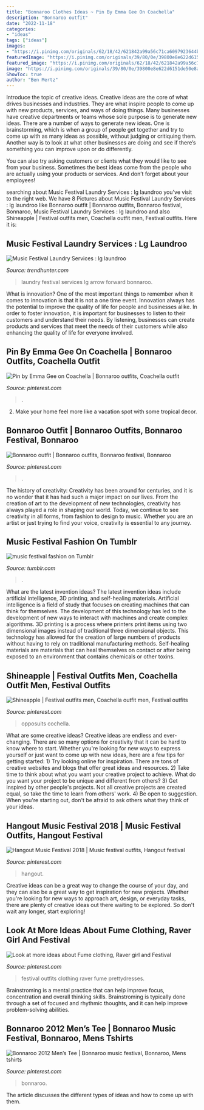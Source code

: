 ```yaml
---
title: "Bonnaroo Clothes Ideas ~ Pin By Emma Gee On Coachella"
description: "Bonnaroo outfit"
date: "2022-11-18"
categories:
- "ideas"
tags: ["ideas"]
images:
- "https://i.pinimg.com/originals/62/18/42/621842a99a56c71ca6097923644be12d.jpg"
featuredImage: "https://i.pinimg.com/originals/39/80/0e/39800e8e622d6151de50e8a0592c9ec8.jpg"
featured_image: "https://i.pinimg.com/originals/62/18/42/621842a99a56c71ca6097923644be12d.jpg"
image: "https://i.pinimg.com/originals/39/80/0e/39800e8e622d6151de50e8a0592c9ec8.jpg"
ShowToc: true
author: "Ben Mertz"
---
```



Introduce the topic of creative ideas.
Creative ideas are the core of what drives businesses and industries. They are what inspire people to come up with new products, services, and ways of doing things. Many businesses have creative departments or teams whose sole purpose is to generate new ideas.
There are a number of ways to generate new ideas. One is brainstorming, which is when a group of people get together and try to come up with as many ideas as possible, without judging or critiquing them. Another way is to look at what other businesses are doing and see if there’s something you can improve upon or do differently.

You can also try asking customers or clients what they would like to see from your business. Sometimes the best ideas come from the people who are actually using your products or services. And don’t forget about your employees!

	

		
searching about Music Festival Laundry Services : lg laundroo you've visit to the right web. We have 8 Pictures about Music Festival Laundry Services : lg laundroo like Bonnaroo outfit | Bonnaroo outfits, Bonnaroo festival, Bonnaroo, Music Festival Laundry Services : lg laundroo and also Shineapple | Festival outfits men, Coachella outfit men, Festival outfits. Here it is:
		
    
## Music Festival Laundry Services : Lg Laundroo

<img loading=lazy src="https://cdn.trendhunterstatic.com/thumbs/lg-laundroo.jpeg" onerror="this.onerror=null;this.src='https://tse1.mm.bing.net/th?id=OIP.VLmAViLiM3FQ1829mwE1fQHaE8&amp;pid=15.1';" alt="Music Festival Laundry Services : lg laundroo">

_Source: trendhunter.com_

>laundry festival services lg arrow forward bonnaroo. 

	

What is innovation?
One of the most important things to remember when it comes to innovation is that it is not a one time event. Innovation always has the potential to improve the quality of life for people and businesses alike. In order to foster innovation, it is important for businesses to listen to their customers and understand their needs. By listening, businesses can create products and services that meet the needs of their customers while also enhancing the quality of life for everyone involved.

    
## Pin By Emma Gee On Coachella | Bonnaroo Outfits, Coachella Outfit

<img loading=lazy src="https://i.pinimg.com/originals/bd/aa/72/bdaa723655930ff4fc59e347d479ecb7.jpg" onerror="this.onerror=null;this.src='https://tse1.mm.bing.net/th?id=OIP.hU-0Z9HkWJpazn25bIfhMAHaJ3&amp;pid=15.1';" alt="Pin by Emma Gee on Coachella | Bonnaroo outfits, Coachella outfit">

_Source: pinterest.com_

>. 

	

2. Make your home feel more like a vacation spot with some tropical decor.

    
## Bonnaroo Outfit | Bonnaroo Outfits, Bonnaroo Festival, Bonnaroo

<img loading=lazy src="https://i.pinimg.com/originals/ca/a5/ff/caa5ffd6e0ddc5b101f2ac914cde5790.jpg" onerror="this.onerror=null;this.src='https://tse4.mm.bing.net/th?id=OIP.l6n6jdhE1KBrS94NrjY_YQHaJ4&amp;pid=15.1';" alt="Bonnaroo outfit | Bonnaroo outfits, Bonnaroo festival, Bonnaroo">

_Source: pinterest.com_

>. 

	

The history of creativity:
Creativity has been around for centuries, and it is no wonder that it has had such a major impact on our lives. From the creation of art to the development of new technologies, creativity has always played a role in shaping our world. Today, we continue to see creativity in all forms, from fashion to design to music. Whether you are an artist or just trying to find your voice, creativity is essential to any journey.

    
## Music Festival Fashion On Tumblr

<img loading=lazy src="https://66.media.tumblr.com/096adb30491ee76616429c8d18df58b4/tumblr_of2cm6wacg1strebfo4_500.jpg" onerror="this.onerror=null;this.src='https://tse4.mm.bing.net/th?id=OIP.uAl3T6JC-Uof6mA409Yc5wHaLH&amp;pid=15.1';" alt="music festival fashion on Tumblr">

_Source: tumblr.com_

>. 

	

What are the latest invention ideas?
The latest invention ideas include artificial intelligence, 3D printing, and self-healing materials. Artificial intelligence is a field of study that focuses on creating machines that can think for themselves. The development of this technology has led to the development of new ways to interact with machines and create complex algorithms. 3D printing is a process where printers print items using two dimensional images instead of traditional three dimensional objects. This technology has allowed for the creation of large numbers of products without having to rely on traditional manufacturing methods. Self-healing materials are materials that can heal themselves on contact or after being exposed to an environment that contains chemicals or other toxins.

    
## Shineapple | Festival Outfits Men, Coachella Outfit Men, Festival Outfits

<img loading=lazy src="https://i.pinimg.com/originals/14/aa/e8/14aae850384a5d80560fdfef82684e43.jpg" onerror="this.onerror=null;this.src='https://tse1.mm.bing.net/th?id=OIP.vyrwhMR7RVMT_CB0PGJS_AHaPj&amp;pid=15.1';" alt="Shineapple | Festival outfits men, Coachella outfit men, Festival outfits">

_Source: pinterest.com_

>opposuits cochella. 

	

What are some creative ideas?
Creative ideas are endless and ever-changing. There are so many options for creativity that it can be hard to know where to start. Whether you're looking for new ways to express yourself or just want to come up with new ideas, here are a few tips for getting started: 1) Try looking online for inspiration. There are tons of creative websites and blogs that offer great ideas and resources. 2) Take time to think about what you want your creative project to achieve. What do you want your project to be unique and different from others? 3) Get inspired by other people's projects. Not all creative projects are created equal, so take the time to learn from others' work. 4) Be open to suggestion. When you're starting out, don't be afraid to ask others what they think of your ideas.

    
## Hangout Music Festival 2018 | Music Festival Outfits, Hangout Festival

<img loading=lazy src="https://i.pinimg.com/originals/62/18/42/621842a99a56c71ca6097923644be12d.jpg" onerror="this.onerror=null;this.src='https://tse1.mm.bing.net/th?id=OIP.txBCdrdQnaJvw0F8JekcwAHaJQ&amp;pid=15.1';" alt="Hangout Music Festival 2018 | Music festival outfits, Hangout festival">

_Source: pinterest.com_

>hangout. 

	

Creative ideas can be a great way to change the course of your day, and they can also be a great way to get inspiration for new projects. Whether you're looking for new ways to approach art, design, or everyday tasks, there are plenty of creative ideas out there waiting to be explored. So don't wait any longer, start exploring!

    
## Look At More Ideas About Fume Clothing, Raver Girl And Festival

<img loading=lazy src="https://i.pinimg.com/originals/30/2e/98/302e98a77116d2a658314ad03d01f1b8.jpg" onerror="this.onerror=null;this.src='https://tse3.mm.bing.net/th?id=OIP.CxdTs2J2crgooSVumajiSwHaJG&amp;pid=15.1';" alt="Look at more ideas about Fume clothing, Raver girl and Festival">

_Source: pinterest.com_

>festival outfits clothing raver fume prettydresses. 

	

Brainstroming is a mental practice that can help improve focus, concentration and overall thinking skills. Brainstroming is typically done through a set of focused and rhythmic thoughts, and it can help improve problem-solving abilities.

    
## Bonnaroo 2012 Men’s Tee | Bonnaroo Music Festival, Bonnaroo, Mens Tshirts

<img loading=lazy src="https://i.pinimg.com/originals/39/80/0e/39800e8e622d6151de50e8a0592c9ec8.jpg" onerror="this.onerror=null;this.src='https://tse2.mm.bing.net/th?id=OIP.fOh7_jM0HMQ9QHPxqoGfTgAAAA&amp;pid=15.1';" alt="Bonnaroo 2012 Men’s Tee | Bonnaroo music festival, Bonnaroo, Mens tshirts">

_Source: pinterest.com_

>bonnaroo. 

	

The article discusses the different types of ideas and how to come up with them.

